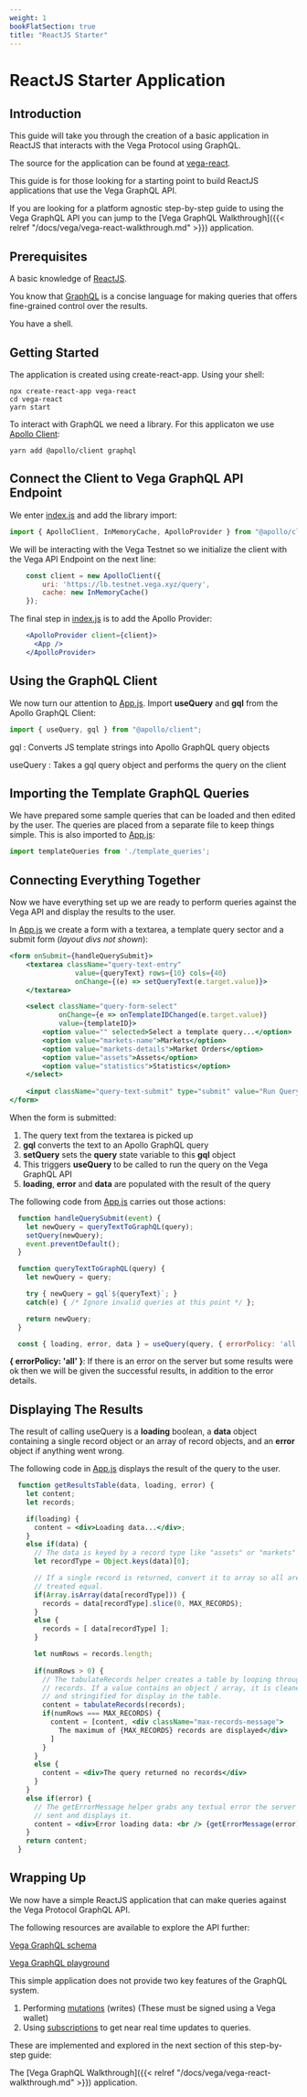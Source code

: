 ```yaml
---
weight: 1
bookFlatSection: true
title: "ReactJS Starter"
---
```


# ReactJS Starter Application

## Introduction 

This guide will take you through the creation of a basic application in ReactJS that interacts with the Vega Protocol using GraphQL.

The source for the application can be found at [vega-react](https://github.com/ben-razor/vega-guide/tree/main/GraphQL-Guides/apps/vega-react).

This guide is for those looking for a starting point to build ReactJS applications that use the Vega GraphQL API.

If you are looking for a platform agnostic step-by-step guide to using the Vega GraphQL API you can jump to the [Vega GraphQL Walkthrough]({{< relref "/docs/vega/vega-react-walkthrough.md" >}}) application.

## Prerequisites

A basic knowledge of [ReactJS](https://reactjs.org/).

You know that [GraphQL](https://graphql.org/) is a concise language for making queries that offers fine-grained control over the results.

You have a shell.

## Getting Started

The application is created using create-react-app. Using your shell:

```
npx create-react-app vega-react
cd vega-react
yarn start
```

To interact with GraphQL we need a library. For this applicaton we use [Apollo Client](https://www.apollographql.com/docs/react/get-started/):

```
yarn add @apollo/client graphql
```

## Connect the Client to Vega GraphQL API Endpoint

We enter [index.js](https://github.com/ben-razor/vega-guide/blob/main/GraphQL-Guides/apps/vega-react/src/index.js) and add the library import:

```JavaScript
import { ApolloClient, InMemoryCache, ApolloProvider } from "@apollo/client";
```

We will be interacting with the Vega Testnet so we initialize the client with the Vega API Endpoint on the next line:

```js
    const client = new ApolloClient({
        uri: 'https://lb.testnet.vega.xyz/query',
        cache: new InMemoryCache()
    });
```

The final step in [index.js](https://github.com/ben-razor/vega-guide/blob/main/GraphQL-Guides/apps/vega-react/src/index.js) is to add the Apollo Provider:

```jsx
    <ApolloProvider client={client}> 
      <App />
    </ApolloProvider>
```

## Using the GraphQL Client

We now turn our attention to [App.js](https://github.com/ben-razor/vega-guide/blob/main/GraphQL-Guides/apps/vega-react/src/App.js). Import **useQuery** and **gql** from the Apollo GraphQL Client:

```js
import { useQuery, gql } from "@apollo/client";
```

gql
: Converts JS template strings into Apollo GraphQL query objects

useQuery
: Takes a gql query object and performs the query on the client

## Importing the Template GraphQL Queries

We have prepared some sample queries that can be loaded and then edited by the user. The queries are placed from a separate file to keep things simple. This is also imported to [App.js](https://github.com/ben-razor/vega-guide/blob/main/GraphQL-Guides/apps/vega-react/src/App.js):

```js
import templateQueries from './template_queries';
```

## Connecting Everything Together

Now we have everything set up we are ready to perform queries against the Vega API and display the results to the user.

In [App.js](https://github.com/ben-razor/vega-guide/blob/main/GraphQL-Guides/apps/vega-react/src/App.js) we create a form with a textarea, a template query sector and a submit form (*layout divs not shown*):

```jsx
<form onSubmit={handleQuerySubmit}>
    <textarea className="query-text-entry" 
                value={queryText} rows={10} cols={40} 
                onChange={(e) => setQueryText(e.target.value)}>
    </textarea>

    <select className="query-form-select" 
            onChange={e => onTemplateIDChanged(e.target.value)} 
            value={templateID}>
        <option value="" selected>Select a template query...</option>
        <option value="markets-name">Markets</option>
        <option value="markets-details">Market Orders</option>
        <option value="assets">Assets</option>
        <option value="statistics">Statistics</option>
    </select>
    
    <input className="query-text-submit" type="submit" value="Run Query" /> 
</form>
```

When the form is submitted:

1. The query text from the textarea is picked up
2. **gql** converts the text to an Apollo GraphQL query
3. **setQuery** sets the **query** state variable to this **gql** object
4. This triggers **useQuery** to be called to run the query on the Vega GraphQL API
5. **loading**, **error** and **data** are populated with the result of the query

The following code from [App.js](https://github.com/ben-razor/vega-guide/blob/main/GraphQL-Guides/apps/vega-react/src/App.js) carries out those actions:

```js
  function handleQuerySubmit(event) {
    let newQuery = queryTextToGraphQL(query);
    setQuery(newQuery); 
    event.preventDefault();
  }

  function queryTextToGraphQL(query) {
    let newQuery = query;

    try { newQuery = gql`${queryText}`; }
    catch(e) { /* Ignore invalid queries at this point */ };

    return newQuery;
  }

  const { loading, error, data } = useQuery(query, { errorPolicy: 'all' })
```

**{ errorPolicy: 'all' }**: If there is an error on the server but some results were ok then we will be given the successful results, in addition to the error details.

## Displaying The Results

The result of calling useQuery is a **loading** boolean, a **data** object containing a single record object or an array of record objects, and an **error** object if anything went wrong. 

The following code in [App.js](https://github.com/ben-razor/vega-guide/blob/main/GraphQL-Guides/apps/vega-react/src/App.js) displays the result of the query to the user.

```jsx
  function getResultsTable(data, loading, error) {
    let content;
    let records;

    if(loading) {
      content = <div>Loading data...</div>;
    }
    else if(data) {
      // The data is keyed by a record type like "assets" or "markets"
      let recordType = Object.keys(data)[0];

      // If a single record is returned, convert it to array so all are
      // treated equal.
      if(Array.isArray(data[recordType])) {
        records = data[recordType].slice(0, MAX_RECORDS);
      }
      else {
        records = [ data[recordType] ];
      }

      let numRows = records.length;
      
      if(numRows > 0) {
        // The tabulateRecords helper creates a table by looping through the
        // records. If a value contains an object / array, it is cleaned up
        // and stringified for display in the table.
        content = tabulateRecords(records);
        if(numRows === MAX_RECORDS) {
          content = [content, <div className="max-records-message">
            The maximum of {MAX_RECORDS} records are displayed</div>
          ]
        }
      }
      else {
        content = <div>The query returned no records</div>
      }
    }
    else if(error) {
      // The getErrorMessage helper grabs any textual error the server has
      // sent and displays it.
      content = <div>Error loading data: <br /> {getErrorMessage(error)}</div>;
    }
    return content;
  }
```
## Wrapping Up

We now have a simple ReactJS application that can make queries against the Vega Protocol
GraphQL API.

The following resources are available to explore the API further: 

[Vega GraphQL schema](https://docs.fairground.vega.xyz/api/graphql/market.doc.html)

[Vega GraphQL playground](https://lb.testnet.vega.xyz/playground)

This simple application does not provide two key features of the GraphQL system.

1. Performing [mutations](https://www.apollographql.com/docs/react/data/mutations/) (writes) (These must be signed using a Vega wallet)
2. Using [subscriptions](https://www.apollographql.com/docs/react/data/subscriptions/) to get near real time updates to queries.

These are implemented and explored in the next section of this step-by-step guide: 

The [Vega GraphQL Walkthrough]({{< relref "/docs/vega/vega-react-walkthrough.md" >}}) application.